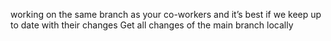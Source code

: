 working on the same branch as your co-workers and it’s best if we keep up to date with their changes
Get all changes of the main branch locally
